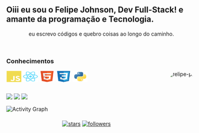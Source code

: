 ## Oiii eu sou o Felipe Johnson, Dev Full-Stack! e amante da programação e Tecnologia.
<div align="center">

 eu escrevo códigos e quebro coisas ao longo do caminho.
  
</div>
<div style="display: inline_block"><br> <h3 class="card_title">Conhecimentos</h3> 
  <img align="center" alt="felipe-Js" height="30" width="40" src="https://raw.githubusercontent.com/devicons/devicon/master/icons/javascript/javascript-plain.svg">
  <img align="center" alt="felipe-React" height="30" width="40" src="https://raw.githubusercontent.com/devicons/devicon/master/icons/react/react-original.svg">
  <img align="center" alt="felipe-HTML" height="30" width="40" src="https://raw.githubusercontent.com/devicons/devicon/master/icons/html5/html5-original.svg">
  <img align="center" alt="felipe-CSS" height="30" width="40" src="https://raw.githubusercontent.com/devicons/devicon/master/icons/css3/css3-original.svg">
  <img align="center" alt="felipe-Python" height="30" width="40" src="https://raw.githubusercontent.com/devicons/devicon/master/icons/python/python-original.svg">
  <img align="right" alt="felipe-pic" height="150" style="border-radius:50px;" src="https://i.pinimg.com/originals/6b/82/97/6b8297cdcf929b5dafce92ddb01ecf19.gif">
</div>
  
  ##
 
<div> 
  
  <a href="https://www.instagram.com/felipee.johnson/" target="_blank"><img src="https://img.shields.io/badge/-Instagram-%23E4405F?style=for-the-badge&logo=instagram&logoColor=white" target="_blank"></a>
  <a href = "mailto:contatofelipejonhson@gmail.com"><img src="https://img.shields.io/badge/-Gmail-%23333?style=for-the-badge&logo=gmail&logoColor=white" target="_blank"></a>
<a href = "https://felipee-johnson.web.app/"><img src="https://img.shields.io/badge/-Portfolio-%23333?style=for-the-badge&logo=ko-fi&logoColor=white" target="_blank"></a>

 ![Activity Graph](https://activity-graph.herokuapp.com/graph?username=felipejohnson&hide_border=true&theme=react-dark)

###


<p align="center">
   
  <a href="https://github.com/felipejohnsonn?tab=repositories&sort=stargazers">
   <img alt="stars" title="Total stars on GitHub" 
   src="https://custom-icon-badges.herokuapp.com/badge/dynamic/json?logo=star&color=000030&labelColor=000&label=Stars&style=for-the-badge&query=%24.stars&url=https://api.github-star-counter.workers.dev/user/felipejohnson"/></a>
  <a href="https://github.com/felipejohnson?tab=followers">
    <img alt="followers" title="Follow me on Github" src="https://custom-icon-badges.herokuapp.com/github/followers/felipejohnson?color=000030&labelColor=000&style=for-the-badge&logo=person-add&label=Follow&logoColor=white"/></a>
</p>

 
</div>

